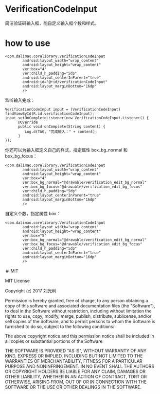 # VerificationCodeInput
简洁验证码输入框，能自定义输入框个数和样式。
# how to use
    <com.dalimao.corelibrary.VerificationCodeInput
            android:layout_width="wrap_content"
            android:layout_height="wrap_content"
            ver:box="4"
            ver:child_h_padding="5dp"
            android:layout_centerInParent="true"
            android:id="@+id/verificationCodeInput"
            android:layout_marginBottom="16dp"
            />

监听输入完成：

    VerificationCodeInput input = (VerificationCodeInput) findViewById(R.id.verificationCodeInput);
    input.setOnCompleteListener(new VerificationCodeInput.Listener() {
          @Override
          public void onComplete(String content) {
             Log.d(TAG, "完成输入：" + content);
          }
    });

你还可以为输入框定义自己的样式，指定属性 box_bg_normal 和 box_bg_focus：

    <com.dalimao.corelibrary.VerificationCodeInput
            android:layout_width="wrap_content"
            android:layout_height="wrap_content"
            ver:box="4"
            ver:box_bg_normal="@drawable/verification_edit_bg_normal"
            ver:box_bg_focus="@drawable/verification_edit_bg_focus"
            ver:child_h_padding="5dp"
            android:layout_centerInParent="true"
            android:layout_marginBottom="16dp"
            />

自定义个数，指定属性  box：

    <com.dalimao.corelibrary.VerificationCodeInput
            android:layout_width="wrap_content"
            android:layout_height="wrap_content"
            ver:box="5"
            ver:box_bg_normal="@drawable/verification_edit_bg_normal"
            ver:box_bg_focus="@drawable/verification_edit_bg_focus"
            ver:child_h_padding="5dp"
            android:layout_centerInParent="true"
            android:layout_marginBottom="16dp"
            />


＃ MIT

MIT License

Copyright (c) 2017 刘光利

Permission is hereby granted, free of charge, to any person obtaining a copy
of this software and associated documentation files (the "Software"), to deal
in the Software without restriction, including without limitation the rights
to use, copy, modify, merge, publish, distribute, sublicense, and/or sell
copies of the Software, and to permit persons to whom the Software is
furnished to do so, subject to the following conditions:

The above copyright notice and this permission notice shall be included in all
copies or substantial portions of the Software.

THE SOFTWARE IS PROVIDED "AS IS", WITHOUT WARRANTY OF ANY KIND, EXPRESS OR
IMPLIED, INCLUDING BUT NOT LIMITED TO THE WARRANTIES OF MERCHANTABILITY,
FITNESS FOR A PARTICULAR PURPOSE AND NONINFRINGEMENT. IN NO EVENT SHALL THE
AUTHORS OR COPYRIGHT HOLDERS BE LIABLE FOR ANY CLAIM, DAMAGES OR OTHER
LIABILITY, WHETHER IN AN ACTION OF CONTRACT, TORT OR OTHERWISE, ARISING FROM,
OUT OF OR IN CONNECTION WITH THE SOFTWARE OR THE USE OR OTHER DEALINGS IN THE
SOFTWARE.